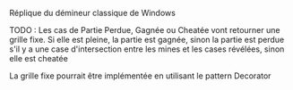Réplique du démineur classique de Windows

TODO :
Les cas de Partie Perdue, Gagnée ou Cheatée vont retourner une grille fixe. Si elle est pleine, la partie est gagnée, sinon la partie est perdue s'il y a une case d'intersection entre les mines et les cases révélées, sinon elle est cheatée

La grille fixe pourrait être implémentée en utilisant le pattern Decorator